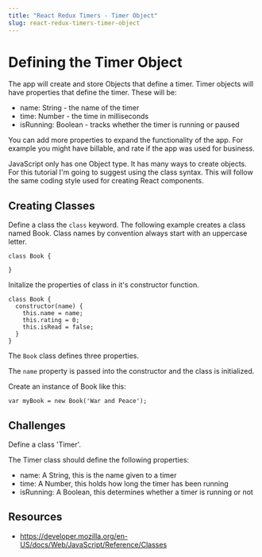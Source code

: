 ```yaml
---
title: "React Redux Timers - Timer Object"
slug: react-redux-timers-timer-object
---
```


# Defining the Timer Object

The app will create and store Objects that define a timer.
Timer objects will have properties that define the timer.
These will be:

- name: String - the name of the timer
- time: Number - the time in milliseconds
- isRunning: Boolean - tracks whether the timer is running or paused

You can add more properties to expand the functionality of the app.
For example you might have billable, and rate if the app was used
for business.

JavaScript only has one Object type. It has many ways to create
objects. For this tutorial I'm going to suggest using the class
syntax. This will follow the same coding style used for creating
React components.

## Creating Classes

Define a class the `class` keyword. The following example
creates a class named Book. Class names by convention
always start with an uppercase letter.

```
class Book {

}
```

Initalize the properties of class in it's constructor
function.

```
class Book {
  constructor(name) {
    this.name = name;
    this.rating = 0;
    this.isRead = false;
  }
}
```

The `Book` class defines three properties.

The `name` property is passed into the constructor and
the class is initialized.

Create an instance of Book like this:

```
var myBook = new Book('War and Peace');
```

## Challenges

Define a class 'Timer'.

The Timer class should define the following properties:

- name: A String, this is the name given to a timer
- time: A Number, this holds how long the timer has been running
- isRunning: A Boolean, this determines whether a timer is running or not

## Resources

- https://developer.mozilla.org/en-US/docs/Web/JavaScript/Reference/Classes
